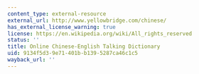 ```yaml
---
content_type: external-resource
external_url: http://www.yellowbridge.com/chinese/
has_external_license_warning: true
license: https://en.wikipedia.org/wiki/All_rights_reserved
status: ''
title: Online Chinese-English Talking Dictionary
uid: 9134f5d3-9e71-401b-b139-5287ca46c1c5
wayback_url: ''
---
```


